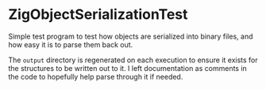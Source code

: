 # ZigObjectSerializationTest

Simple test program to test how objects are
serialized into binary files, and how easy
it is to parse them back out.

The `output` directory is regenerated on each
execution to ensure it exists for the structures
to be written out to it.  I left documentation
as comments in the code to hopefully help
parse through it if needed.